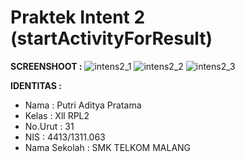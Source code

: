 # Praktek Intent 2 (startActivityForResult)

**SCREENSHOOT :**
![intens2_1](https://cloud.githubusercontent.com/assets/21299876/19346872/84dece46-90fa-11e6-8359-75b722f455cf.JPG)
![intens2_2](https://cloud.githubusercontent.com/assets/21299876/19346901/adf81ee0-90fa-11e6-83af-640b88573184.JPG)
![intens2_3](https://cloud.githubusercontent.com/assets/21299876/19346873/84e56df0-90fa-11e6-91bd-ab0d6c2dcf92.JPG)

**IDENTITAS  :**
- Nama         : Putri Aditya Pratama
- Kelas        : Xll RPL2
- No.Urut      : 31
- NIS          : 4413/1311.063
- Nama Sekolah : SMK TELKOM MALANG
